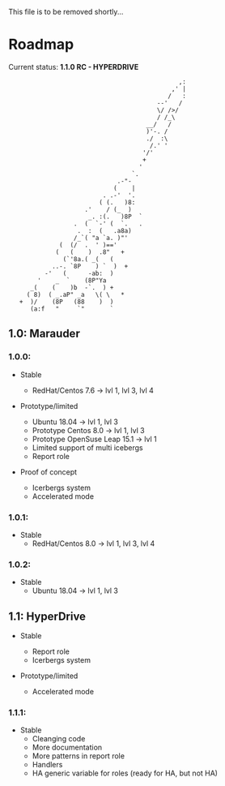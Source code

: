 This file is to be removed shortly...
# Roadmap

Current status: **1.1.0 RC - HYPERDRIVE**


                                                   ,:
                                                 ,' |
                                                /   :
                                             --'   /
                                             \/ />/
                                             / /_\
                                          __/   /
                                          )'-. /
                                          ./  :\
                                           /.' '
                                         '/'
                                         +
                                        '
                                      `.
                                  .-"-
                                 (    |
                              . .-'  '.
                             ( (.   )8:
                         .'    / (_  )
                          _. :(.   )8P  `
                      .  (  `-' (  `.   .
                       .  :  (   .a8a)
                      /_`( "a `a. )"'
                  (  (/  .  ' )=='
                 (   (    )  .8"   +
                   (`'8a.( _(   (
                ..-. `8P    ) `  )  +
              -'   (      -ab:  )
            '    _  `    (8P"Ya
          _(    (    )b  -`.  ) +
         ( 8)  ( _.aP" _a   \( \   *
       +  )/    (8P   (88    )  )
          (a:f   "     `"       `

## 1.0: Marauder
### 1.0.0:
* Stable
  * RedHat/Centos 7.6 -> lvl 1, lvl 3, lvl 4

* Prototype/limited
  * Ubuntu 18.04 -> lvl 1, lvl 3
  * Prototype Centos 8.0 -> lvl 1, lvl 3
  * Prototype OpenSuse Leap 15.1 -> lvl 1
  * Limited support of multi icebergs
  * Report role

* Proof of concept
  * Icerbergs system
  * Accelerated mode
  
### 1.0.1:
* Stable
  * RedHat/Centos 8.0 -> lvl 1, lvl 3, lvl 4
  
### 1.0.2:
* Stable
  * Ubuntu 18.04 -> lvl 1, lvl 3

## 1.1: HyperDrive
* Stable
  * Report role
  * Icerbergs system
  
* Prototype/limited
  * Accelerated mode

### 1.1.1:
* Stable
  * Cleanging code
  * More documentation
  * More patterns in report role
  * Handlers
  * HA generic variable for roles (ready for HA, but not HA)
